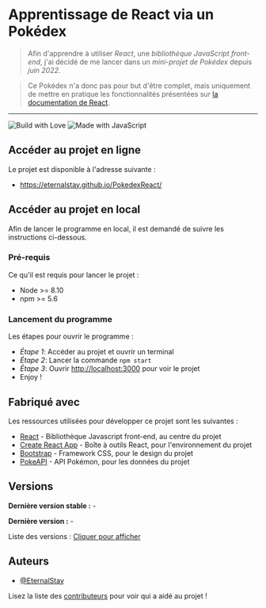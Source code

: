 # Apprentissage de React via un Pokédex

> Afin d'apprendre à utiliser *React*, une *bibliothèque JavaScript front-end*, j'ai décidé de me lancer dans un *mini-projet de Pokédex* depuis *juin 2022*.

> Ce Pokédex n'a donc pas pour but d'être complet, mais uniquement de mettre en pratique les fonctionnalités présentées sur [la documentation de React](https://fr.reactjs.org/docs/getting-started.html).

---

![Build with Love](https://forthebadge.com/images/badges/built-with-love.svg) ![Made with JavaScript](https://forthebadge.com/images/badges/made-with-javascript.svg)

## Accéder au projet en ligne

Le projet est disponible à l'adresse suivante :
- https://eternalstay.github.io/PokedexReact/


## Accéder au projet en local

Afin de lancer le programme en local, il est demandé de suivre les instructions ci-dessous.

### Pré-requis

Ce qu'il est requis pour lancer le projet : 

- Node >= 8.10
- npm >= 5.6

### Lancement du programme

Les étapes pour ouvrir le programme : 

- _Étape 1_: Accéder au projet et ouvrir un terminal
- _Étape 2_: Lancer la commande `npm start`
- _Étape 3_: Ouvrir [http://localhost:3000](http://localhost:3000) pour voir le projet
- Enjoy !


## Fabriqué avec

Les ressources utilisées pour développer ce projet sont les suivantes : 

* [React](https://fr.reactjs.org/) - Bibliothèque Javascript front-end, au centre du projet
* [Create React App](https://github.com/facebook/create-react-app) - Boîte à outils React, pour l'environnement du projet
* [Bootstrap](https://getbootstrap.com/) - Framework CSS, pour le design du projet
* [PokeAPI](https://pokeapi.co/) - API Pokémon, pour les données du projet

## Versions

**Dernière version stable :** -

**Dernière version :** -

Liste des versions : [Cliquer pour afficher](https://github.com/EternalStay/PokedexReact/tags)

## Auteurs
* [@EternalStay](https://github.com/EternalStay)

Lisez la liste des [contributeurs](https://github.com/EternalStay/PokedexReact/contributors) pour voir qui a aidé au projet !
